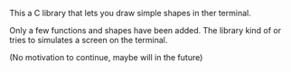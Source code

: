 This a C library that lets you draw simple shapes in ther terminal.

Only a few functions and shapes have been added. 
The library kind of or tries to simulates a screen on the terminal.



(No motivation to continue, maybe will in the future)

